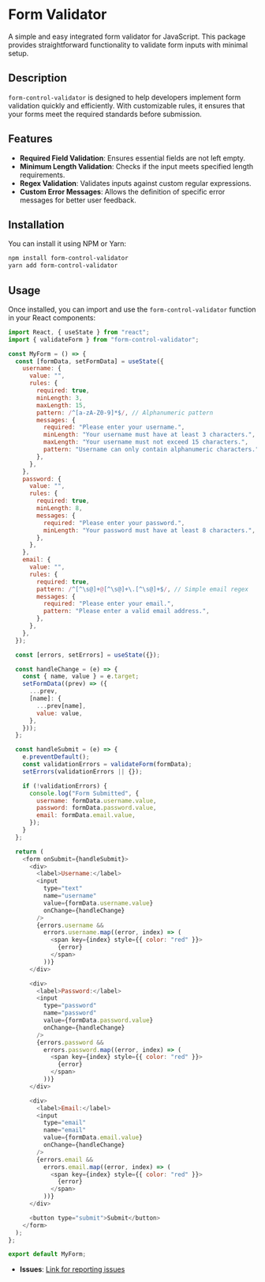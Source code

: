 # Form Validator

A simple and easy integrated form validator for JavaScript. This package provides straightforward functionality to validate form inputs with minimal setup.

## Description

`form-control-validator` is designed to help developers implement form validation quickly and efficiently. With customizable rules, it ensures that your forms meet the required standards before submission.

## Features

- **Required Field Validation**: Ensures essential fields are not left empty.
- **Minimum Length Validation**: Checks if the input meets specified length requirements.
- **Regex Validation**: Validates inputs against custom regular expressions.
- **Custom Error Messages**: Allows the definition of specific error messages for better user feedback.

## Installation

You can install it using NPM or Yarn:

```bash
npm install form-control-validator
yarn add form-control-validator
```

## Usage

Once installed, you can import and use the `form-control-validator` function in your React components:

```javascript
import React, { useState } from "react";
import { validateForm } from "form-control-validator";

const MyForm = () => {
  const [formData, setFormData] = useState({
    username: {
      value: "",
      rules: {
        required: true,
        minLength: 3,
        maxLength: 15,
        pattern: /^[a-zA-Z0-9]*$/, // Alphanumeric pattern
        messages: {
          required: "Please enter your username.",
          minLength: "Your username must have at least 3 characters.",
          maxLength: "Your username must not exceed 15 characters.",
          pattern: "Username can only contain alphanumeric characters.",
        },
      },
    },
    password: {
      value: "",
      rules: {
        required: true,
        minLength: 8,
        messages: {
          required: "Please enter your password.",
          minLength: "Your password must have at least 8 characters.",
        },
      },
    },
    email: {
      value: "",
      rules: {
        required: true,
        pattern: /^[^\s@]+@[^\s@]+\.[^\s@]+$/, // Simple email regex
        messages: {
          required: "Please enter your email.",
          pattern: "Please enter a valid email address.",
        },
      },
    },
  });

  const [errors, setErrors] = useState({});

  const handleChange = (e) => {
    const { name, value } = e.target;
    setFormData((prev) => ({
      ...prev,
      [name]: {
        ...prev[name],
        value: value,
      },
    }));
  };

  const handleSubmit = (e) => {
    e.preventDefault();
    const validationErrors = validateForm(formData);
    setErrors(validationErrors || {});

    if (!validationErrors) {
      console.log("Form Submitted", {
        username: formData.username.value,
        password: formData.password.value,
        email: formData.email.value,
      });
    }
  };

  return (
    <form onSubmit={handleSubmit}>
      <div>
        <label>Username:</label>
        <input
          type="text"
          name="username"
          value={formData.username.value}
          onChange={handleChange}
        />
        {errors.username &&
          errors.username.map((error, index) => (
            <span key={index} style={{ color: "red" }}>
              {error}
            </span>
          ))}
      </div>

      <div>
        <label>Password:</label>
        <input
          type="password"
          name="password"
          value={formData.password.value}
          onChange={handleChange}
        />
        {errors.password &&
          errors.password.map((error, index) => (
            <span key={index} style={{ color: "red" }}>
              {error}
            </span>
          ))}
      </div>

      <div>
        <label>Email:</label>
        <input
          type="email"
          name="email"
          value={formData.email.value}
          onChange={handleChange}
        />
        {errors.email &&
          errors.email.map((error, index) => (
            <span key={index} style={{ color: "red" }}>
              {error}
            </span>
          ))}
      </div>

      <button type="submit">Submit</button>
    </form>
  );
};

export default MyForm;
```

- **Issues**: [Link for reporting issues](https://github.com/bhavadip111/form-Validator/issues)
